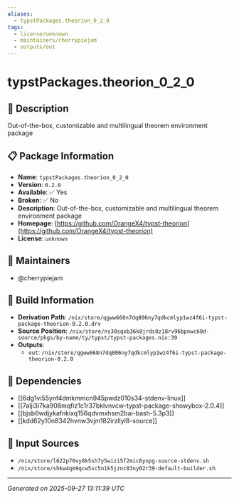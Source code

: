 ```yaml
---
aliases:
  - typstPackages.theorion_0_2_0
tags:
  - license/unknown
  - maintainers/cherrypiejam
  - outputs/out
---
```


# typstPackages.theorion_0_2_0

## 📝 Description

Out-of-the-box, customizable and multilingual theorem environment package

## 📋 Package Information

- **Name**: `typstPackages.theorion_0_2_0`
- **Version**: `0.2.0`
- **Available**: ✅ Yes
- **Broken**: ✅ No
- **Description**: Out-of-the-box, customizable and multilingual theorem environment package
- **Homepage**: [https://github.com/OrangeX4/typst-theorion](https://github.com/OrangeX4/typst-theorion)
- **License**: `unknown`
## 👥 Maintainers

- @cherrypiejam


## 🔧 Build Information

- **Derivation Path**: `/nix/store/qgww668n7dq806ny7qdkcmlyp1wz4f6i-typst-package-theorion-0.2.0.drv`
- **Source Position**: `/nix/store/ns30sqxb36k8jrds8z18rv96bpnwc60d-source/pkgs/by-name/ty/typst/typst-packages.nix:39`
- **Outputs**:
  - `out`:  `/nix/store/qgww668n7dq806ny7qdkcmlyp1wz4f6i-typst-package-theorion-0.2.0`

## 🔗 Dependencies

- [[6dg1vi55ynf4dmkmmcn945pwdz010s34-stdenv-linux]]
- [[7alji3i7ka908mqfiz1c1r37bklvnvcw-typst-package-showybox-2.0.4]]
- [[bjsb6wdjykafnkixq156qdvmxhsm2bai-bash-5.3p3]]
- [[kdd62y10n8342hvnw3vjm182irzllyl8-source]]

## 📁 Input Sources

- `/nix/store/l622p70vy8k5sh7y5wizi5f2mic6ynpg-source-stdenv.sh`
- `/nix/store/shkw4qm9qcw5sc5n1k5jznc83ny02r39-default-builder.sh`

---
*Generated on 2025-09-27 13:11:39 UTC*
